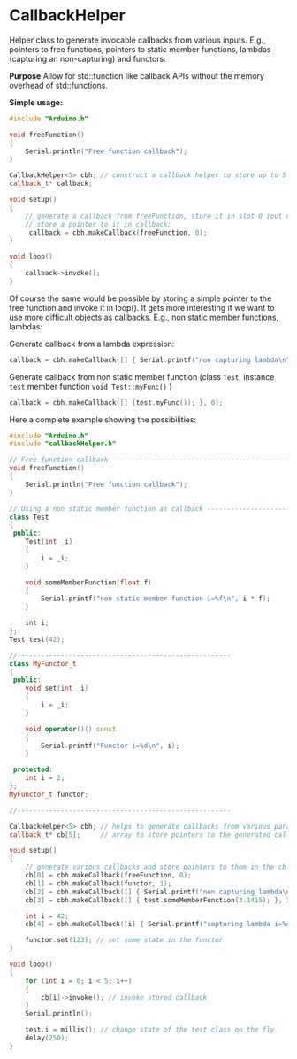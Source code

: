 # CallbackHelper

Helper class to generate invocable callbacks from various inputs. E.g., pointers to free functions, pointers to static member functions, lambdas (capturing an non-capturing) and functors.

**Purpose** Allow for std::function like callback APIs without the memory overhead of std::functions.

**Simple usage:**

```c++
#include "Arduino.h"

void freeFunction()
{
    Serial.println("Free function callback");
}

CallbackHelper<5> cbh; // construct a callback helper to store up to 5 callbacks
callback_t* callback;

void setup()
{
    // generate a callback from freeFunction, store it in slot 0 (out of 5) and
    // store a pointer to it in callback:
     callback = cbh.makeCallback(freeFunction, 0);
}

void loop()
{
    callback->invoke();
}

```
Of course the same would be possible by storing a simple pointer to the free function and invoke it in loop(). It gets more interesting if we want to use more difficult objects as callbacks. E.g., non static member functions, lambdas:

Generate callback from a lambda expression:
```c++
callback = cbh.makeCallback([] { Serial.printf("non capturing lambda\n"); }, 0);
```

Generate callback from non static member function (class `Test`, instance `test` member function `void Test::myFunc()` )
```c++
callback = cbh.makeCallback([] {test.myFunc()); }, 0);
```

Here a complete example showing the possibilities:

```c++
#include "Arduino.h"
#include "callbackHelper.h"

// Free function callback ------------------------------------------------------
void freeFunction()
{
    Serial.println("Free function callback");
}

// Using a non static member function as callback -------------------------------
class Test
{
 public:
    Test(int _i)
    {
        i = _i;
    }

    void someMemberFunction(float f)
    {
        Serial.printf("non static member function i=%f\n", i * f);
    }

    int i;
};
Test test(42);

//------------------------------------------------------
class MyFunctor_t
{
 public:
    void set(int _i)
    {
        i = _i;
    }

    void operator()() const
    {
        Serial.printf("Functor i=%d\n", i);
    }

 protected:
    int i = 2;
};
MyFunctor_t functor;

//------------------------------------------------------

CallbackHelper<5> cbh; // helps to generate callbacks from various parameters (function pointers, lambdas, functors...)
callback_t* cb[5];     // array to store pointers to the generated callbacks

void setup()
{
    // generate various callbacks and store pointers to them in the cb array
    cb[0] = cbh.makeCallback(freeFunction, 0);                                    // convert free function to callback_t
    cb[1] = cbh.makeCallback(functor, 1);                                         // convert a functor to callback_t
    cb[2] = cbh.makeCallback([] { Serial.printf("non capturing lambda\n"); }, 2); // simple, non capturing lambda expression to callback_t
    cb[3] = cbh.makeCallback([] { test.someMemberFunction(3.1415); }, 3);         // use non static member function as callback

    int i = 42;
    cb[4] = cbh.makeCallback([i] { Serial.printf("capturing lambda i=%d\n", i); }, 4); // lambda capturing a variable as callback

    functor.set(123); // set some state in the functor
}

void loop()
{
    for (int i = 0; i < 5; i++)
    {
        cb[i]->invoke(); // invoke stored callback
    }
    Serial.println();

    test.i = millis(); // change state of the test class on the fly
    delay(250);
}
```



